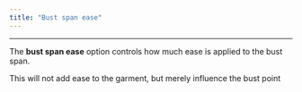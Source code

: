 ```yaml
---
title: "Bust span ease"
---
```


***

The **bust span ease** option controls how much ease is applied to the bust span.

<Note>This will not add ease to the garment, but merely influence the bust point</Note>




